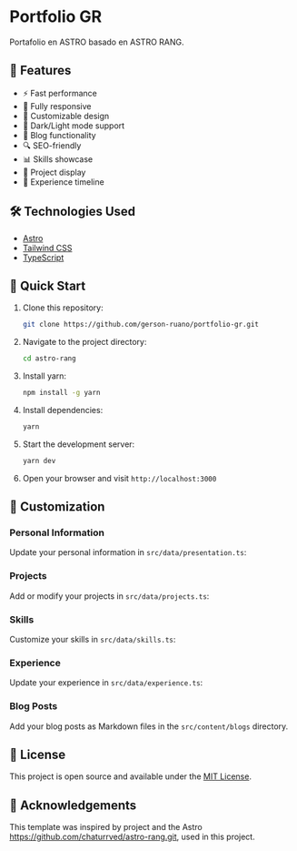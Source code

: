 # Portfolio GR

Portafolio en ASTRO basado en ASTRO RANG.

## 🚀 Features

- ⚡️ Fast performance
- 📱 Fully responsive
- 🎨 Customizable design
- 🌙 Dark/Light mode support
- 📝 Blog functionality
- 🔍 SEO-friendly
- 📊 Skills showcase
- 💼 Project display
- 📜 Experience timeline

## 🛠️ Technologies Used

- [Astro](https://astro.build/)
- [Tailwind CSS](https://tailwindcss.com/)
- [TypeScript](https://www.typescriptlang.org/)

## 🚀 Quick Start

1. Clone this repository:
   ```bash
   git clone https://github.com/gerson-ruano/portfolio-gr.git
   ```

2. Navigate to the project directory:
   ```bash
   cd astro-rang
   ```

3. Install yarn:
   ```bash
   npm install -g yarn
   ```

4. Install dependencies:
   ```bash
   yarn
   ```

5. Start the development server:
   ```bash
   yarn dev
   ```

6. Open your browser and visit `http://localhost:3000`

## 🔧 Customization

### Personal Information

Update your personal information in `src/data/presentation.ts`:

### Projects

Add or modify your projects in `src/data/projects.ts`:

### Skills

Customize your skills in `src/data/skills.ts`:

### Experience

Update your experience in `src/data/experience.ts`:

### Blog Posts

Add your blog posts as Markdown files in the `src/content/blogs` directory.

## 📄 License

This project is open source and available under the [MIT License](LICENSE).

## 🙏 Acknowledgements

This template was inspired by project and the Astro https://github.com/chaturrved/astro-rang.git, used in this project.

